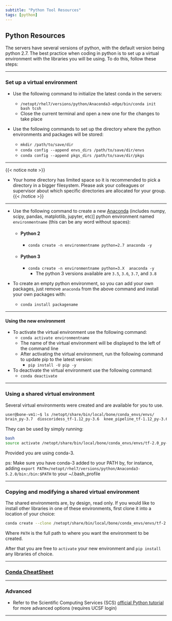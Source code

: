```yaml
---
subtitle: "Python Tool Resources"
tags: [python]
---
```


## Python Resources 

The servers have several versions of python, with the default version being python 2.7. The best practice when coding in python is to set up a virtual environment with the libraries you will be using. To do this, follow these steps:

---

### Set up a virtual environment

- Use the following command to initialize the latest conda in the servers:
  - ``/netopt/rhel7/versions/python/Anaconda3-edge/bin/conda init bash tcsh``
  - Close the current terminal and open a new one for the changes to take place

- Use the following commands to set up the directory where the python environments and packages will be stored:
  - `mkdir /path/to/save/dir`
  - `conda config --append envs_dirs /path/to/save/dir/envs`
  - `conda config --append pkgs_dirs /path/to/save/dir/pkgs`

---

{{< notice note >}}

- Your home directory has limited space so it is recommended to pick a directory in a bigger filesystem. Please ask your colleagues or supervisor about which specific directories are allocated for your group.
{{< /notice >}}

---

- Use the following command to create a new [Anaconda] (includes numpy, scipy, pandas, matplotlib, jupyter, etc)] python environment named `environmentname` (this can be any word without spaces):

  - #### Python 2
    - `conda create -n environmentname python=2.7 anaconda -y`

  - #### Python 3
    - `conda create -n environmentname python=3.X  anaconda -y`
      - The python 3 versions available are `3.5`, `3.6`, `3.7`, and `3.8`

- To create an empty python environment, so you can add your own packages, just remove `anaconda` from the above command and install your own packages with:
  - `conda install packagename`

---

#### Using the new environment

- To activate the virtual environment use the following command:
  - `conda activate environmentname`
  - The name of the virtual environment will be displayed to the left of the command line
  - After activating the virtual environment, run the following command to update pip to the latest version:
    - `pip install -U pip -y`
- To deactivate the virtual environment use the following command:
  - `conda deactivate`

---
### Using a shared virtual environment

Several virtual environments were created and are available for you to use. 

```sh
user@bone-vm1:~$ ls /netopt/share/bin/local/bone/conda_envs/envs/
brain_py-3.7  dioscoridess_tf-1.12_py-3.6  knee_pipeline_tf-1.12_py-3.6  pytorch  tf-2.0_py-3.6
```

They can be used by simply running:

```sh
bash
source activate /netopt/share/bin/local/bone/conda_envs/envs/tf-2.0_py-3.6
```
Provided you are using conda-3.

ps: Make sure you have conda-3 added to your PATH by, for instance, adding `export PATH=/netopt/rhel7/versions/python/Anaconda3-5.2.0/bin:/bin:$PATH` to your ~/.bash_profile

---
### Copying and modifying a shared virtual environment

The shared environments are, by design, read only. If you would like to install other libraries in one of these environments, first clone it into a location of your choice:

```sh
conda create --clone /netopt/share/bin/local/bone/conda_envs/envs/tf-2.0_py-3.6 --prefix PATH
```

Where `PATH` is the full path to where you want the environment to be created.

After that you are free to `activate` your new environment and `pip install` any libraries of choice.

---

### [Conda CheatSheet][condacheat]

---

### Advanced

- Refer to the Scientific Computing Services (SCS) [official Python tutorial][scspython] for more advanced options (requires UCSF login)

---

<!-- Links -->
[anaconda]: https://www.anaconda.com/open-source
[condacheat]: /materials/conda-cheatsheet.pdf
[scspython]: https://wiki.radiology.ucsf.edu/bin/view/SCS/Tutorials/PythonIntro/